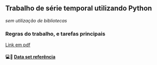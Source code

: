 ## Trabalho de série temporal utilizando Python
*sem utilização de bibliotecas*

### Regras do trabalho, e tarefas principais
[Link em pdf](https://docs.google.com/viewer?a=v&pid=sites&srcid=ZGVmYXVsdGRvbWFpbnx3aWxsemFsfGd4OjVlMGJmOWY0NzczNTFlMGQ)


  #### :computer::page_facing_up: [Data set referência](http://timeseriesclassification.com/description.php?Dataset=ProximalPhalanxTW)



